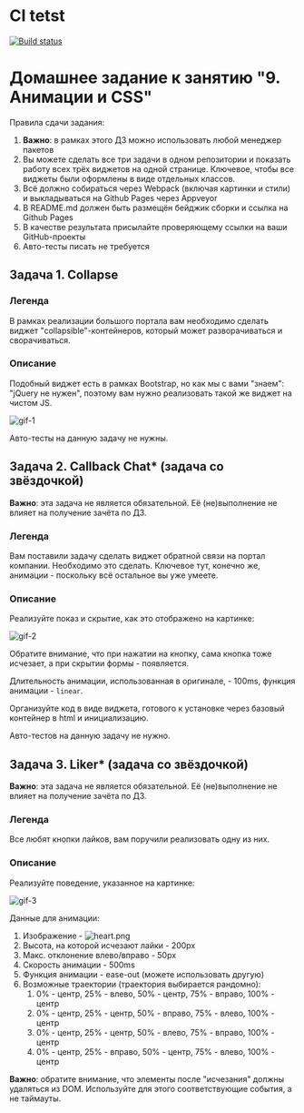 # CI tetst
[![Build status](https://ci.appveyor.com/api/projects/status/kls0m0h9649xfibo?svg=true)](https://ci.appveyor.com/project/Natasha01013/ahj-hw9-task-animation-css)

# Домашнее задание к занятию "9. Анимации и CSS"  

Правила сдачи задания:  

1. **Важно**: в рамках этого ДЗ можно использовать любой менеджер пакетов  
2. Вы можете сделать все три задачи в одном репозитории и показать работу всех трёх виджетов на одной странице. Ключевое, чтобы все виджеты были оформлены в виде отдельных классов.  
3. Всё должно собираться через Webpack (включая картинки и стили) и выкладываться на Github Pages через Appveyor  
4. В README.md должен быть размещён бейджик сборки и ссылка на Github Pages   
5. В качестве результата присылайте проверяющему ссылки на ваши GitHub-проекты  
6. Авто-тесты писать не требуется  


## Задача 1. Collapse  

### Легенда  
В рамках реализации большого портала вам необходимо сделать виджет "collapsible"-контейнеров, который может разворачиваться и сворачиваться.   

### Описание  
Подобный виджет есть в рамках Bootstrap, но как мы с вами "знаем": "jQuery не нужен", поэтому вам нужно реализовать такой же виджет на чистом JS.  

![gif-1](https://github.com/netology-code/ahj-homeworks/blob/AHJ-50/anim/pic/collapse.gif)  

Авто-тесты на данную задачу не нужны.   


## Задача 2. Callback Chat* (задача со звёздочкой)
**Важно**: эта задача не является обязательной. Её (не)выполнение не влияет на получение зачёта по ДЗ.  

### Легенда  
Вам поставили задачу сделать виджет обратной связи на портал компании. Необходимо это сделать. Ключевое тут, конечно же, анимации - поскольку всё остальное вы уже умеете.  

### Описание  
Реализуйте показ и скрытие, как это отображено на картинке:  

![gif-2](https://github.com/netology-code/ahj-homeworks/blob/AHJ-50/anim/pic/callback.gif)

Обратите внимание, что при нажатии на кнопку, сама кнопка тоже исчезает, а при скрытии формы - появляется.  

Длительность анимации, использованная в оригинале, - 100ms, функция анимации - `linear`.  

Организуйте код в виде виджета, готового к установке через базовый контейнер в html и инициализацию.  

Авто-тестов на данную задачу не нужно.  


## Задача 3. Liker* (задача со звёздочкой)  
**Важно**: эта задача не является обязательной. Её (не)выполнение не влияет на получение зачёта по ДЗ.  

### Легенда  
Все любят кнопки лайков, вам поручили реализовать одну из них.  

### Описание  
Реализуйте поведение, указанное на картинке:  

![gif-3](https://github.com/netology-code/ahj-homeworks/blob/AHJ-50/anim/pic/liker.gif)

Данные для анимации:  

1. Изображение - ![heart.png](./pic/heart.png) 
2. Высота, на которой исчезают лайки - 200px  
3. Макс. отклонение влево/вправо - 50px  
4. Скорость анимации - 500ms  
5. Функция анимации - ease-out (можете использовать другую)  
6. Возможные траектории (траектория выбирается рандомно):  
   1. 0% - центр, 25% - влево, 50% - центр, 75% - вправо, 100% - центр  
   2. 0% - центр, 25% - центр, 50% - вправо, 75% - влево, 100% - центр  
   3. 0% - центр, 25% - центр, 50% - влево, 75% - вправо, 100% - центр  
   4. 0% - центр, 25% - вправо, 50% - центр, 75% - влево, 100% - центр  

**Важно**: обратите внимание, что элементы после "исчезания" должны удаляться из DOM. Используйте для этого соответствующие события, а не таймауты.  